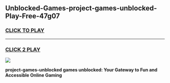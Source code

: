 
## Unblocked-Games-project-games-unblocked-Play-Free-47g07
<h3>
<a href="https://premium76.site?title=project-games-unblocked&ref=22A">CLICK TO PLAY</a></h3>
<hr>

<h3>
<a href="https://premium76.site?title=project-games-unblocked&ref=22A">CLICK 2 PLAY</a>
  
</h3>

<a href="https://premium76.site?title=project-games-unblocked&ref=22A"><img src="https://clearcache.store/games.png"></a>


**project-games-unblocked games unblocked: Your Gateway to Fun and Accessible Online Gaming**
